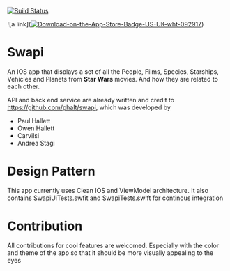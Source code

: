 [![Build Status](https://travis-ci.com/tdle94/Swapi-Mobile-App.svg?branch=master)](https://travis-ci.com/tdle94/Swapi-Mobile-App)

![a link](<a href="https://imgbb.com/"><img src="https://i.ibb.co/7g6sKsn/Download-on-the-App-Store-Badge-US-UK-wht-092917.png" alt="Download-on-the-App-Store-Badge-US-UK-wht-092917" border="0"></a>)

# Swapi

An IOS app that displays a set of all the People, Films, Species, Starships, Vehicles and Planets from **Star Wars** movies. And how they are related to each other.

API and back end service are already written and credit to https://github.com/phalt/swapi, which was developed by

* Paul Hallett
* Owen Hallett
* Carvilsi
* Andrea Stagi

# Design Pattern

This app currently uses Clean IOS and ViewModel architecture. It also contains SwapiUiTests.swfit and SwapiTests.swift for continous integration

# Contribution

All contributions for cool features are welcomed. Especially with the color and theme of the app so that it should be more visually appealing to the eyes
